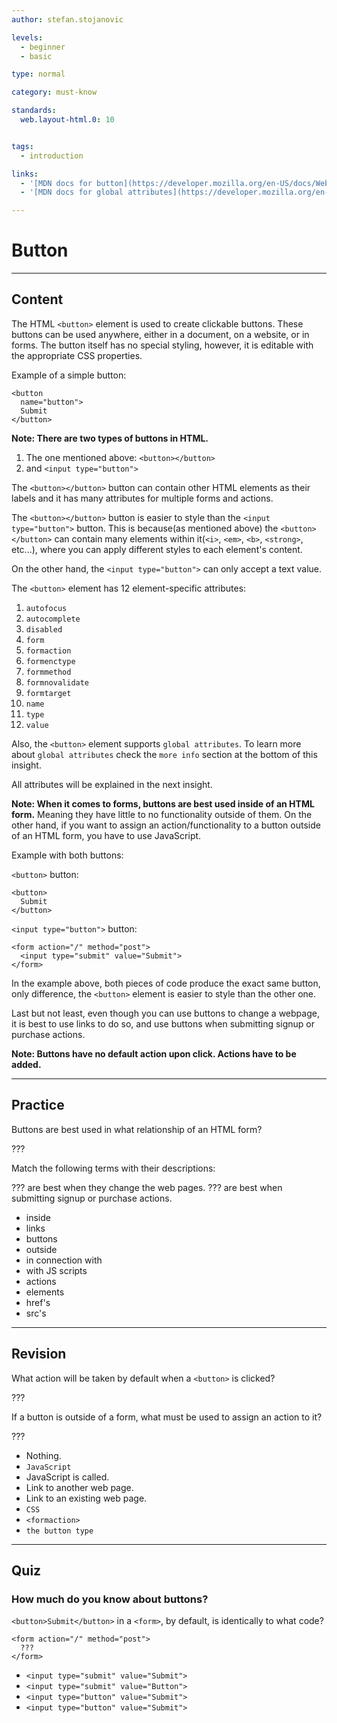 ```yaml
---
author: stefan.stojanovic

levels:
  - beginner
  - basic

type: normal

category: must-know

standards:
  web.layout-html.0: 10


tags:
  - introduction

links:
  - '[MDN docs for button](https://developer.mozilla.org/en-US/docs/Web/HTML/Element/button){website}'
  - '[MDN docs for global attributes](https://developer.mozilla.org/en-US/docs/Web/HTML/Global_attributes){website}'

---
```

# Button
---
## Content

The HTML `<button>` element is used to create clickable buttons. These buttons can be used anywhere, either in a document, on a website, or in forms. The button itself has no special styling, however, it is editable with the appropriate CSS properties.

Example of a simple button:
```
<button
  name="button">
  Submit
</button>
```

**Note: There are two types of buttons in HTML.**
  1. The one mentioned above: `<button></button>`
  2. and `<input type="button">`

The `<button></button>` button can contain other HTML elements as their labels and it has many attributes for multiple forms and actions.

The `<button></button>` button is easier to style than the `<input type="button">` button. This is because(as mentioned above) the `<button></button>` can contain many elements within it(`<i>`, `<em>`, `<b>`, `<strong>`, etc...), where you can apply different styles to each element's content.

On the other hand, the `<input type="button">` can only accept a text value.

The `<button>` element has 12 element-specific attributes:
  1. `autofocus`
  2. `autocomplete`
  3. `disabled`
  4. `form`
  5. `formaction`
  6. `formenctype`
  7. `formmethod`
  8. `formnovalidate`
  9. `formtarget`
  10. `name`
  11. `type`
  12. `value`

Also, the `<button>` element supports `global attributes`. To learn more about `global attributes` check the `more info` section at the bottom of this insight.

All attributes will be explained in the next insight.

**Note: When it comes to forms, buttons are best used inside of an HTML form.** Meaning they have little to no functionality outside of them. On the other hand, if you want to assign an action/functionality to a button outside of an HTML form, you have to use JavaScript.


Example with both buttons:

`<button>` button:
```
<button>
  Submit
</button>
```

`<input type="button">` button:
```
<form action="/" method="post">
  <input type="submit" value="Submit">
</form>
```

In the example above, both pieces of code produce the exact same button, only difference, the `<button>` element is easier to style than the other one. 

Last but not least, even though you can use buttons to change a webpage, it is best to use links to do so, and use buttons when submitting signup or purchase actions.

**Note: Buttons have no default action upon click. Actions have to be added.**


---
## Practice

Buttons are best used in what relationship of an HTML form?

???

Match the following terms with their descriptions:


??? are best when they change the web pages.
??? are best when submitting signup or purchase actions.

* inside
* links
* buttons
* outside
* in connection with
* with JS scripts
* actions 
* elements
* href's
* src's

---
## Revision

What action will be taken by default when a `<button>` is clicked?

???

If a button is outside of a form, what must be used to assign an action to it?

???

* Nothing.
* `JavaScript`
* JavaScript is called.
* Link to another web page.
* Link to an existing web page.
* `CSS`
* `<formaction>`
* `the button type`


---
## Quiz

### How much do you know about buttons?

`<button>Submit</button>` in a `<form>`, by default, is identically to what code?

```
<form action="/" method="post">
  ???
</form>
```

* `<input type="submit" value="Submit">`
* `<input type="submit" value="Button">`
* `<input type="button" value="Submit">`
* `<input type="button" value="Submit">`

